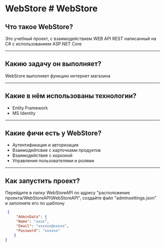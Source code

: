 # WebStore # WebStore 
## Что такое WebStore?
 Это учебный проект, c взаимодействием WEB API REST написанный на C# с использованием ASP.NET Core

--- 
## Какию задачу он выполняет?
 WebSrore выполняет функцию интернет магазина

---

## Какие в нём использованы технологии?
* Entity Framework
* MS Identity
---
## Какие фичи есть у WebStore?
* Аутентификация и авторизация
* Взаимодейтсвие с карточками продуктов
* Взаимодействие с коризной
* Управления пользователями и ролями

---
## Как запустить проект?
 Перейдите в папку WebStoreAPI по адресу "расположение проекта/WebStoreAPI\WebStoreAPI", создайте файл "adminsettings.json" и заполните его по шаблону 

``` json
 {  
     "AdminData": {      
     "Name": "xxxx",
     "Email": "xxxxxx@xxxxx",
     "Password": "xxxxxx"
    }
}
 ```

